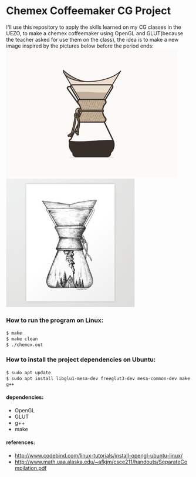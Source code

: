 # Chemex Coffeemaker CG Project
I'll use this repository to apply the skills learned on my CG classes in the UEZO, to make a chemex coffeemaker using OpenGL and GLUT(because the teacher asked for use them on the class), the idea is to make a new image inspired by the pictures below before the period ends: <br />
<img src="https://raw.githubusercontent.com/stauffenger/computer_graphic/master/inspirations/chemex_coffeemaker_1.jpg" alt="Chemex Coffemaker draw 1" height="350" />
<img src="https://raw.githubusercontent.com/stauffenger/computer_graphic/master/inspirations/chemex_coffeemaker_2.jpg" alt="Chemex Coffemaker draw 2" height="350" /><br />

### How to run the program on Linux:
```Shell
$ make
$ make clean
$ ./chemex.out
```

### How to install the project dependencies on Ubuntu:
```Shell
$ sudo apt update
$ sudo apt install libglu1-mesa-dev freeglut3-dev mesa-common-dev make g++
```

#### dependencies:
- OpenGL
- GLUT
- g++
- make

#### references:
- http://www.codebind.com/linux-tutorials/install-opengl-ubuntu-linux/
- http://www.math.uaa.alaska.edu/~afkjm/csce211/handouts/SeparateCompilation.pdf
